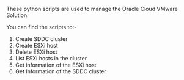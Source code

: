 These python scripts are used to manage the Oracle Cloud VMware Solution.

You can find the scripts to:-

1. Create SDDC cluster
2. Create ESXi host
3. Delete ESXi host
4. List ESXi hosts in the cluster
5. Get information of the ESXi host
6. Get Information of the SDDC cluster


 
